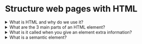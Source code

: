 # Structure web pages with HTML

<details>

<summary> What is HTML and why do we use it?</summary>

HTML (HyperText Markup Language) is a Markup Language that dines the structure of web page and its content.
We use it because you can define headers, paragraphs, links and many more so that your browser knows how to structure 
that web page you are looking at.

</details>

<details>

<summary> What are the 3 main parts of an HTML element?</summary>

1. Opening tag with attributes.
2. Enclosed text content.
3. Closing tag.

</details>

<details>

<summary>What is it called when you give an element extra information? </summary>

- Attribute. Attributes are always in the start tag.

</details>

<details>

<summary>What is a semantic element?</summary>

A semantic element clearly describes meaning to both the browser and the dev behind the scenes.

examples of semantic elements are...< table >, < article >, < details >, < time > and many more.
**These elements would be placed without spaces between the bracket and lettering**

